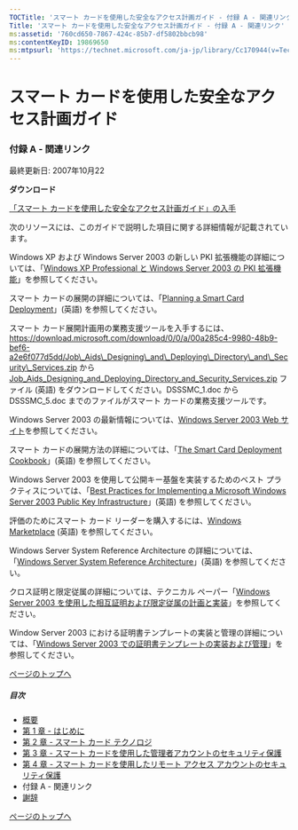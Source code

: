 ```yaml
---
TOCTitle: 'スマート カードを使用した安全なアクセス計画ガイド - 付録 A - 関連リンク'
Title: 'スマート カードを使用した安全なアクセス計画ガイド - 付録 A - 関連リンク'
ms:assetid: '760cd650-7867-424c-85b7-df5802bbcb98'
ms:contentKeyID: 19869650
ms:mtpsurl: 'https://technet.microsoft.com/ja-jp/library/Cc170944(v=TechNet.10)'
---
```


スマート カードを使用した安全なアクセス計画ガイド
=================================================

### 付録 A - 関連リンク

最終更新日: 2007年10月22

**ダウンロード**

[「スマート カードを使用した安全なアクセス計画ガイド」の入手](https://download.microsoft.com/download/b/1/b/b1b287f8-c0db-4ad4-a5b1-b32c6315aa4d/secure_access_using_smart_cards%20planning_guide_v1.1.doc)

次のリソースには、このガイドで説明した項目に関する詳細情報が記載されています。

Windows XP および Windows Server 2003 の新しい PKI 拡張機能の詳細については、「[Windows XP Professional と Windows Server 2003 の PKI 拡張機能](https://technet.microsoft.com/ja-jp/library/bb457034.aspx)」を参照してください。

スマート カードの展開の詳細については、「[Planning a Smart Card Deployment](https://technet.microsoft.com/ja-jp/library/cc776850.aspx)」(英語) を参照してください。

スマート カード展開計画用の業務支援ツールを入手するには、https://download.microsoft.com/download/0/0/a/00a285c4-9980-48b9-bef6-a2e6f077d5dd/Job\_Aids\_Designing\_and\_Deploying\_Directory\_and\_Security\_Services.zip から [Job\_Aids\_Designing\_and\_Deploying\_Directory\_and\_Security\_Services.zip](https://download.microsoft.com/download/0/0/a/00a285c4-9980-48b9-bef6-a2e6f077d5dd/job_aids_designing_and_deploying_directory_and_security_services.zip) ファイル (英語) をダウンロードしてください。DSSSMC\_1.doc から DSSSMC\_5.doc までのファイルがスマート カードの業務支援ツールです。

Windows Server 2003 の最新情報については、[Windows Server 2003 Web サイト](https://www.microsoft.com/japan/windowsserver2003)を参照してください。

スマート カードの展開方法の詳細については、「[The Smart Card Deployment Cookbook](https://technet.microsoft.com/ja-jp/library/dd277386.aspx)」(英語) を参照してください。

Windows Server 2003 を使用して公開キー基盤を実装するためのベスト プラクティスについては、「[Best Practices for Implementing a Microsoft Windows Server 2003 Public Key Infrastructure](https://technet.microsoft.com/ja-jp/library/cc772670.aspx)」(英語) を参照してください。

評価のためにスマート カード リーダーを購入するには、[Windows Marketplace](https://www.windowsmarketplace.com/) (英語) を参照してください。

Windows Server System Reference Architecture の詳細については、「[Windows Server System Reference Architecture](https://technet.microsoft.com/ja-jp/solutionaccelerators/dd285683.aspx)」(英語) を参照してください。

クロス証明と限定従属の詳細については、テクニカル ペーパー「[Windows Server 2003 を使用した相互証明および限定従属の計画と実装](https://www.microsoft.com/japan/technet/windowsserver/2003/technologies/security/ws03qswp.mspx)」を参照してください。

Window Server 2003 における証明書テンプレートの実装と管理の詳細については、「[Windows Server 2003 での証明書テンプレートの実装および管理](https://www.microsoft.com/japan/technet/windowsserver/2003/technologies/security/ws03crtm.mspx)」を参照してください。

[](#mainsection)[ページのトップへ](#mainsection)

##### 目次

-   [概要](https://technet.microsoft.com/ja-jp/library/d2a7a146-1779-4f8d-b618-1fd51e24dd85(v=TechNet.10))
-   [第 1 章 - はじめに](https://technet.microsoft.com/ja-jp/library/e1d2cbc2-f29a-4f7f-bb1f-330f31036dcb(v=TechNet.10))
-   [第 2 章 - スマート カード テクノロジ](https://technet.microsoft.com/ja-jp/library/43f143e7-4df0-4e7f-b2bc-dfedb6ac9b58(v=TechNet.10))
-   [第 3 章 - スマート カードを使用した管理者アカウントのセキュリティ保護](https://technet.microsoft.com/ja-jp/library/cc170949.aspx)
-   [第 4 章 - スマート カードを使用したリモート アクセス アカウントのセキュリティ保護](https://technet.microsoft.com/ja-jp/library/cc170951.aspx)
-   付録 A - 関連リンク
-   [謝辞](https://technet.microsoft.com/ja-jp/library/36c6c16d-e231-48e4-afab-c5168c6ac650(v=TechNet.10))

[](#mainsection)[ページのトップへ](#mainsection)
